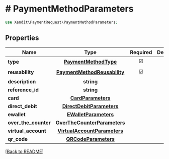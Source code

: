 # # PaymentMethodParameters


```php
use Xendit\PaymentRequest\PaymentMethodParameters;
```

## Properties

| Name | Type | Required | Description | Examples |
|------------|:-------------:|:-------------:|-------------|:-------------:|
| **type** | [**PaymentMethodType**](PaymentMethodType.md) | ☑️ |  | null |
| **reusability** | [**PaymentMethodReusability**](PaymentMethodReusability.md) | ☑️ |  | null |
| **description** | **string** |  |  | null |
| **reference_id** | **string** |  |  | null |
| **card** | [**CardParameters**](CardParameters.md) |  |  | null |
| **direct_debit** | [**DirectDebitParameters**](DirectDebitParameters.md) |  |  | null |
| **ewallet** | [**EWalletParameters**](EWalletParameters.md) |  |  | null |
| **over_the_counter** | [**OverTheCounterParameters**](OverTheCounterParameters.md) |  |  | null |
| **virtual_account** | [**VirtualAccountParameters**](VirtualAccountParameters.md) |  |  | null |
| **qr_code** | [**QRCodeParameters**](QRCodeParameters.md) |  |  | null |


[[Back to README]](../../README.md)
